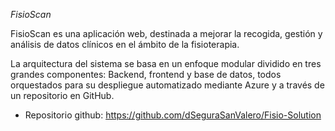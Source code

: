 *FisioScan*

FisioScan es una aplicación web, destinada a mejorar la recogida, gestión y análisis de datos clínicos en el ámbito de la fisioterapia.

La arquitectura del sistema se basa en un enfoque modular dividido en tres grandes componentes: Backend, frontend y base de datos, todos orquestados para su despliegue automatizado mediante Azure y a través de un repositorio en GitHub.

- Repositorio github: https://github.com/dSeguraSanValero/Fisio-Solution

